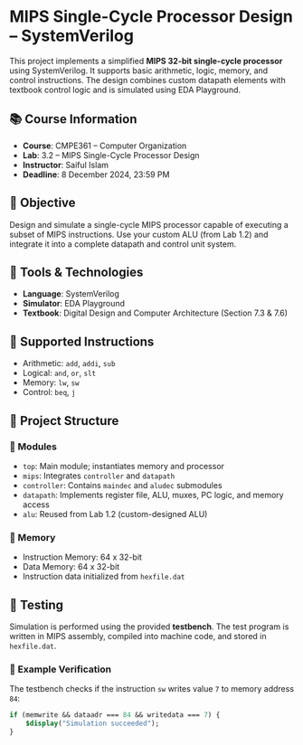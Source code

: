 # MIPS Single-Cycle Processor Design – SystemVerilog

This project implements a simplified **MIPS 32-bit single-cycle processor** using SystemVerilog. It supports basic arithmetic, logic, memory, and control instructions. The design combines custom datapath elements with textbook control logic and is simulated using EDA Playground.

## 📚 Course Information

- **Course**: CMPE361 – Computer Organization  
- **Lab**: 3.2 – MIPS Single-Cycle Processor Design  
- **Instructor**: Saiful Islam  
- **Deadline**: 8 December 2024, 23:59 PM  

## 🎯 Objective

Design and simulate a single-cycle MIPS processor capable of executing a subset of MIPS instructions. Use your custom ALU (from Lab 1.2) and integrate it into a complete datapath and control unit system.

## 🧰 Tools & Technologies

- **Language**: SystemVerilog  
- **Simulator**: EDA Playground  
- **Textbook**: Digital Design and Computer Architecture (Section 7.3 & 7.6)

## 🧱 Supported Instructions

- Arithmetic: `add`, `addi`, `sub`  
- Logical: `and`, `or`, `slt`  
- Memory: `lw`, `sw`  
- Control: `beq`, `j`

## 🧩 Project Structure

### 🔹 Modules

- `top`: Main module; instantiates memory and processor
- `mips`: Integrates `controller` and `datapath`
- `controller`: Contains `maindec` and `aludec` submodules
- `datapath`: Implements register file, ALU, muxes, PC logic, and memory access
- `alu`: Reused from Lab 1.2 (custom-designed ALU)

### 🔹 Memory

- Instruction Memory: 64 x 32-bit
- Data Memory: 64 x 32-bit
- Instruction data initialized from `hexfile.dat`

## 🧪 Testing

Simulation is performed using the provided **testbench**. The test program is written in MIPS assembly, compiled into machine code, and stored in `hexfile.dat`.

### 🧾 Example Verification

The testbench checks if the instruction `sw` writes value `7` to memory address `84`:

```systemverilog
if (memwrite && dataadr === 84 && writedata === 7) {
    $display("Simulation succeeded");
}
